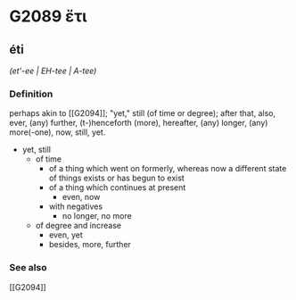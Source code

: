 # G2089 ἔτι

## éti

_(et'-ee | EH-tee | A-tee)_

### Definition

perhaps akin to [[G2094]]; "yet," still (of time or degree); after that, also, ever, (any) further, (t-)henceforth (more), hereafter, (any) longer, (any) more(-one), now, still, yet.

- yet, still
  - of time
    - of a thing which went on formerly, whereas now a different state of things exists or has begun to exist
    - of a thing which continues at present
      - even, now
    - with negatives
      - no longer, no more
  - of degree and increase
    - even, yet
    - besides, more, further

### See also

[[G2094]]

